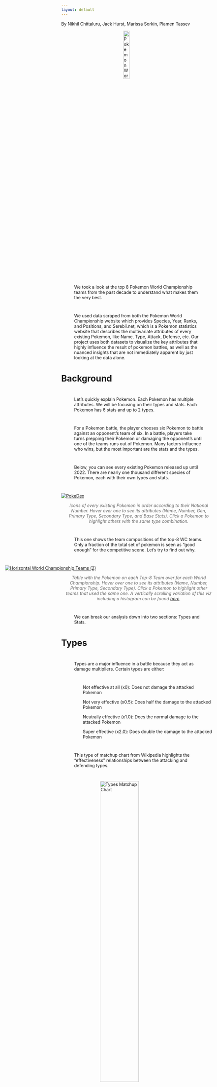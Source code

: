 ```yaml
---
layout: default
---
```

By Nikhil Chittaluru, Jack Hurst, Marissa Sorkin, Plamen Tassev

<img src="https://upload.wikimedia.org/wikipedia/en/e/e8/Pok%C3%A9mon_World_Championships_logo.png" alt="Pokemon World Championship Logo" title="Pokemon World Championship Logo" style='display: block; margin: auto; width: 20%;'>

<p style='margin: 3em'>
   We took a look at the top 8 Pokemon World Championship teams from the past decade to understand what makes them the very best. 
</p>

<p style='margin: 3em'>
   We used data scraped from both the Pokemon World Championship website which provides Species, Year, Ranks, and Positions, and Serebii.net, which is a Pokemon statistics website that describes the multivariate attributes of every existing Pokemon, like Name, Type, Attack, Defense, etc. Our project uses both datasets to visualize the key attributes that highly influence the result of pokemon battles, as well as the nuanced insights that are not immediately apparent by just looking at the data alone.
</p>

# Background

<p style='margin: 3em'>
   Let’s quickly explain Pokemon. Each Pokemon has multiple attributes. We will be focusing on their types and stats. Each Pokemon has 6 stats and up to 2 types.
</p>

<p style='margin: 3em'>
   For a Pokemon battle, the player chooses six Pokemon to battle against an opponent’s team of six. In a battle, players take turns prepping their Pokemon or damaging the opponent’s until one of the teams runs out of Pokemon.  Many factors influence who wins, but the most important are the stats and the types. 
</p>

<p style='margin: 3em'>
   Below, you can see every existing Pokemon released up until 2022. There are nearly one thousand different species of Pokemon, each with their own types and stats.
</p>

<div class='tableauPlaceholder' id='viz1701865356282' style='position: relative'>
   <noscript>
      <a href='#'>
         <img alt='PokeDex ' src='https:&#47;&#47;public.tableau.com&#47;static&#47;images&#47;Po&#47;Pokemon_17014658048490&#47;PokeDex&#47;1_rss.png' style='border: none' />
      </a>
   </noscript>
   <object class='tableauViz'  style='display:none;'>
      <param name='host_url' value='https%3A%2F%2Fpublic.tableau.com%2F' />
      <param name='embed_code_version' value='3' />
      <param name='site_root' value='' />
      <param name='name' value='Pokemon_17014658048490&#47;PokeDex' />
      <param name='tabs' value='no' />
      <param name='toolbar' value='yes' />
      <param name='static_image' value='https:&#47;&#47;public.tableau.com&#47;static&#47;images&#47;Po&#47;Pokemon_17014658048490&#47;PokeDex&#47;1.png' />
      <param name='animate_transition' value='yes' />
      <param name='display_static_image' value='yes' />
      <param name='display_spinner' value='yes' />
      <param name='display_overlay' value='yes' />
      <param name='display_count' value='yes' />
      <param name='language' value='en-US' />
      <param name='filter' value='publish=yes' />
   </object>
</div>
<script type='text/javascript'>
   var divElement = document.getElementById('viz1701865356282');
   var vizElement = divElement.getElementsByTagName('object')[0];
   if ( divElement.offsetWidth > 800 ) { vizElement.style.width='1000px';vizElement.style.height='827px';} else if ( divElement.offsetWidth > 500 ) { vizElement.style.width='1000px';vizElement.style.height='827px';} else { vizElement.style.width='100%';vizElement.style.height='727px';}
    var scriptElement = document.createElement('script');
   scriptElement.src = 'https://public.tableau.com/javascripts/api/viz_v1.js';
   vizElement.parentNode.insertBefore(scriptElement, vizElement);
</script>

<p style='display: block; margin: 1em; text-align: center; color: #6d6d6d; font-style: italic'>
   Icons of every existing Pokemon in order according to their National Number. Hover over one to see its attributes (Name, Number, Gen, Primary Type, Secondary Type, and Base Stats). Click a Pokemon to highlight others with the same type combination.
</p>

<p style='margin: 3em'>
   This one shows the team compositions of the top-8 WC teams. Only a fraction of the total set of pokemon is seen as “good enough” for the competitive scene. Let’s try to find out why.
</p>




<div class='tableauPlaceholder' id='viz1701876271285' style='position: relative; margin-left: -183px'>
   <noscript>
      <a href='#'>
         <img alt='Horizontal World Championship Teams (2) ' src='https:&#47;&#47;public.tableau.com&#47;static&#47;images&#47;Po&#47;Pokemon_17014658048490&#47;HorizontalWorldChampionshipTeams2&#47;1_rss.png' style='border: none' />
      </a>
   </noscript>
   <object class='tableauViz'  style='display:none;'>
      <param name='host_url' value='https%3A%2F%2Fpublic.tableau.com%2F' />
      <param name='embed_code_version' value='3' />
      <param name='site_root' value='' />
      <param name='name' value='Pokemon_17014658048490&#47;HorizontalWorldChampionshipTeams2' />
      <param name='tabs' value='no' />
      <param name='toolbar' value='yes' />
      <param name='static_image' value='https:&#47;&#47;public.tableau.com&#47;static&#47;images&#47;Po&#47;Pokemon_17014658048490&#47;HorizontalWorldChampionshipTeams2&#47;1.png' />
      <param name='animate_transition' value='yes' />
      <param name='display_static_image' value='yes' />
      <param name='display_spinner' value='yes' />
      <param name='display_overlay' value='yes' />
      <param name='display_count' value='yes' />
      <param name='language' value='en-US' />
      <param name='filter' value='publish=yes' />
   </object>
</div>
<script type='text/javascript'>
   var divElement = document.getElementById('viz1701876271285');
   var vizElement = divElement.getElementsByTagName('object')[0];
   if ( divElement.offsetWidth > 800 ) { vizElement.style.width='1366px';vizElement.style.height='795px';} else if ( divElement.offsetWidth > 500 ) { vizElement.style.width='1366px';vizElement.style.height='795px';} else { vizElement.style.width='100%';vizElement.style.height='727px';}
   var scriptElement = document.createElement('script');
   scriptElement.src = 'https://public.tableau.com/javascripts/api/viz_v1.js';
   vizElement.parentNode.insertBefore(scriptElement, vizElement);
</script>

<p style='display: block; margin: 1em; text-align: center; color: #6d6d6d; font-style: italic'>
   Table with the Pokemon on each Top-8 Team over for each World Championship. Hover over one to see its attributes (Name, Number, Primary Type, Secondary Type). Click a Pokemon to highlight other teams that used the same one. A vertically scrolling variation of this viz including a histogram can be found <a href='https://public.tableau.com/views/Pokemon_17014658048490/WorldChampionshipTeams' target='_blank'>here</a>. 
</p>


<p style='margin: 3em'>
   We can break our analysis down into two sections: Types and Stats.
</p>

# Types

<p style='margin: 3em'>
   Types are a major influence in a battle because they act as damage multipliers. Certain types are either:
</p>

<p style='margin: 1em; margin-left: 5em'>
   Not effective at all (x0): Does not damage the attacked Pokemon
</p>
<p style='margin: 1em; margin-left: 5em'>
   Not very effective (x0.5): Does half the damage to the attacked Pokemon
</p>
<p style='margin: 1em; margin-left: 5em'>
   Neutrally effective (x1.0): Does the normal damage to the attacked Pokemon
</p>
<p style='margin: 1em; margin-left: 5em'>
   Super effective (x2.0): Does double the damage to the attacked Pokemon
</p>


<p style='margin: 3em'>
   This type of matchup chart from Wikipedia highlights the “effectiveness” relationships between the attacking and defending types.
</p>

<img src="https://upload.wikimedia.org/wikipedia/commons/thumb/9/97/Pokemon_Type_Chart.svg/1024px-Pokemon_Type_Chart.svg.png" alt="Types Matchup Chart" title="Types Matchup Chart" style='display: block; margin: auto; width: 50%;'>

<p style='display: block; margin: 1em; text-align: center; color: #6d6d6d; font-style: italic'>
   The table shows the damage multiplier based on the attacking and defending types. 0 indicates not effective, ½ indicates not very effective, blank indicates neutral effective, and 2 indicates super effective.
</p>


<p style='margin: 3em'>
   Let’s now look at which types are used in the WC scene. The treemap below gives a breakdown of the popular primary and secondary types used throughout the past decade.
</p>


<div class='tableauPlaceholder' id='viz1701874866052' style='position: relative; margin-left: -183px'>
   <noscript>
      <a href='#'>
         <img alt='Worlds Types ' src='https:&#47;&#47;public.tableau.com&#47;static&#47;images&#47;Po&#47;Pokemon_17014658048490&#47;WorldsTypes&#47;1_rss.png' style='border: none' />
      </a>
   </noscript>
   <object class='tableauViz'  style='display:none;'>
      <param name='host_url' value='https%3A%2F%2Fpublic.tableau.com%2F' />
      <param name='embed_code_version' value='3' />
      <param name='site_root' value='' />
      <param name='name' value='Pokemon_17014658048490&#47;WorldsTypes' />
      <param name='tabs' value='no' />
      <param name='toolbar' value='yes' />
      <param name='static_image' value='https:&#47;&#47;public.tableau.com&#47;static&#47;images&#47;Po&#47;Pokemon_17014658048490&#47;WorldsTypes&#47;1.png' />
      <param name='animate_transition' value='yes' />
      <param name='display_static_image' value='yes' />
      <param name='display_spinner' value='yes' />
      <param name='display_overlay' value='yes' />
      <param name='display_count' value='yes' />
      <param name='language' value='en-US' />
      <param name='filter' value='publish=yes' />
   </object>
</div>
<script type='text/javascript'>
   var divElement = document.getElementById('viz1701874866052');
   var vizElement = divElement.getElementsByTagName('object')[0];
   if ( divElement.offsetWidth > 800 ) { vizElement.style.width='1366px';vizElement.style.height='795px';} else if ( divElement.offsetWidth > 500 ) { vizElement.style.width='1366px';vizElement.style.height='795px';} else { vizElement.style.width='100%';vizElement.style.height='727px';}
   var scriptElement = document.createElement('script');
   scriptElement.src = 'https://public.tableau.com/javascripts/api/viz_v1.js';
   vizElement.parentNode.insertBefore(scriptElement, vizElement);
</script>

<p style='display: block; margin: 1em; text-align: center; color: #6d6d6d; font-style: italic'>
   Treemap showing the most popular primary and secondary types by color. Hover over a square to see the exact type combination of each square (Primary and Secondary) as well as the number of WC Top-8 appearances. Click a square to see the corresponding square in the adjacent Treemap.
</p>

<p style='margin: 3em'>
   Both show that there are very common types (such as Fire, Electric, and Water) and not-so-popular types (Ice, Bug, and Fighting) in the WC tournaments. Looking back at the type chart, it makes sense that Ice and Bug types are not popular with all their weaknesses, but it does not easily explain why Electric types are so common. We believe these types, while not standing out in terms of “effectiveness”, have Pokemon that tend to have other great attributes.
</p>

<p style='margin: 3em'>
   Now we know which types are popular, but how do they change over time? The stream graph below shows how many of a certain type show up in the Top 8 each year.
</p>

<img src="./assets/type_popularity_area.png?raw=true" alt="Types Area Chart" title="Types Area Chart" style='display: block; margin: auto;'>

<p style='display: block; margin: 1em; text-align: center; color: #6d6d6d; font-style: italic'>
   Streamplot of the count of each type in the WC Top-8 over the years. Each color represents a unique type.
</p>

<p style='margin: 3em'>
   It shows how some types have become more and less popular. Water types have become very popular since 2016. Grass and Psychic are also on the rise. Dragon types, on the other hand, seem to disappear over the years. Looking at the type chart again, it seems that Fairy is the reason. Fairy is strong against Dragon, so as it becomes more popular, the effectiveness of Dragon types decreases. It is also easy to see that only about half of the types are seen in the competitive scene rather than all eighteen.
</p>

<p style='margin: 3em'>
   Let’s take it even further. What if we could see which types are the most dangerous (i.e., which types pose the greatest threat to a team)? Below is a collection of stacked bar charts showing how much of a weakness a team has towards a specific type.
</p>


<div class='tableauPlaceholder' id='viz1701862572364' style='position: relative'>
   <noscript>
      <a href='#'>
         <img alt='Team Weaknesses Breakdown ' src='https:&#47;&#47;public.tableau.com&#47;static&#47;images&#47;FK&#47;FKBD6TMD4&#47;1_rss.png' style='border: none' />
      </a>
   </noscript>
   <object class='tableauViz'  style='display:none;'>
      <param name='host_url' value='https%3A%2F%2Fpublic.tableau.com%2F' />
      <param name='embed_code_version' value='3' />
      <param name='path' value='shared&#47;FKBD6TMD4' />
      <param name='toolbar' value='yes' />
      <param name='static_image' value='https:&#47;&#47;public.tableau.com&#47;static&#47;images&#47;FK&#47;FKBD6TMD4&#47;1.png' />
      <param name='animate_transition' value='yes' />
      <param name='display_static_image' value='yes' />
      <param name='display_spinner' value='yes' />
      <param name='display_overlay' value='yes' />
      <param name='display_count' value='yes' />
      <param name='language' value='en-US' />
      <param name='filter' value='publish=yes' />
   </object>
</div>
<script type='text/javascript'>
   var divElement = document.getElementById('viz1701862572364');
   var vizElement = divElement.getElementsByTagName('object')[0];
   vizElement.style.width='1016px';vizElement.style.height='991px';
   var scriptElement = document.createElement('script');
   scriptElement.src = 'https://public.tableau.com/javascripts/api/viz_v1.js';
   vizElement.parentNode.insertBefore(scriptElement, vizElement);
</script>

<p style='display: block; margin: 1em; text-align: center; color: #6d6d6d; font-style: italic'>
   Stacked bar chart showing 1) the average weakness level across a WC tournament against a specific type and 2) the team-specific weakness level in a WC tournament against a specific type. Each level is based on a type's damage multiplier against a specific Pokemon in the team (0 = not effective, 0.5 = not very effective, …, 4 = double super effective). Each color represents an individual Pokemon at a certain position. Hover over a square to see the position and multiplier. Click the Year drop-down to select ‘All’ years or choose a specific year. Click the Rank drop-down to select a specific rank in a specific year or ‘All’ to see the average weakness level for that year.
</p>

<p style='margin: 3em'>
   This chart collection illuminates a few interesting trends. In the “Weaknesses by Year” chart, overall, it seems there is an even weakness distribution across all types, with peaks at Ice, Ground, and Rock and valleys at Normal and Bug. This follows the type chart pretty well. 
</p>


<p style='margin: 3em'>
   However, since roughly half of the types are used, there are unique breakdowns for weaknesses year by year. For example, 2022 has a particularly high weakness to Poison and a much higher resistance to Ground types. Furthermore, looking back at the stream graph, Both Poison and Ice types were non-existent that year. Is this because the small set of “competitively viable” Pokemon can ignore the less popular types, or is it by design as the “dangerous” types have very few strong Pokemon, or is it simply a coincidence? 
</p>


<p style='margin: 3em'>
   Examining the individual rank weaknesses, it seems that the weaknesses of the top 8 vary drastically across the teams. Despite only drawing from this small set, it seems that subtle differences in team composition heavily influence the weaknesses distribution of the individual teams. Based on 2022’s Rank 1 distribution, having resistance to fire, flying, electric, and psychic gives you a great advantage over the competition. 
</p>

# Stats

<p style='margin: 3em'>
   Stats also influence the damage multipliers in a battle, along with the battle duration and priority. Each Pokemon has 6 stats:
</p>

<p style='margin: 1em; margin-left: 5em'>
   HP: The health points of a Pokemon
</p>
<p style='margin: 1em; margin-left: 5em'>
   Atk: The physical attack of a Pokemon
</p>
<p style='margin: 1em; margin-left: 5em'>
   Def: The physical defense of a Pokemon
</p>
<p style='margin: 1em; margin-left: 5em'>
   Sp. Atk: The special attack of a Pokemon
</p>
<p style='margin: 1em; margin-left: 5em'>
   Sp. Def: The special defense of a Pokemon
</p>
<p style='margin: 1em; margin-left: 5em'>
   Spd: The speed of a Pokemon
</p>



<p style='margin: 3em'>
   Damage is done by taking away HP from a Pokemon. Once its HP is reduced to 0, the Pokemon is no longer usable in that battle. Along with the type “effectiveness” multiplier, the damage is multiplied by the ratio of the attacking Pokemon’s attack stat to the defending Pokemon’s defense stat (Atk/Def). A Pokemon can either attack with a physical or special attack. The corresponding defense stat of the attacked Pokemon is used in the ratio. Speed determines which Pokemon moves attacks first for each turn, with the higher-speed Pokemon moving first.
</p>

<p style='margin: 3em'>
   All in all, pokemon having high stats tends to mean they are good. Let’s look at some trends. Below is the average of the stats of the top 8 teams over the years.
</p>



<div class='tableauPlaceholder' id='viz1701911489909' style='position: relative'>
  <noscript><a href='#'><img alt='Story 1 ' src='https:&#47;&#47;public.tableau.com&#47;static&#47;images&#47;ra&#47;rank_17019114634400&#47;Story1&#47;1_rss.png' style='border: none' /></a></noscript>
  <object class='tableauViz'  style='display:none;'>
    <param name='host_url' value='https%3A%2F%2Fpublic.tableau.com%2F' />
    <param name='embed_code_version' value='3' />
    <param name='site_root' value='' />
    <param name='name' value='rank_17019114634400&#47;Story1' />
    <param name='tabs' value='no' />
    <param name='toolbar' value='yes' />
    <param name='static_image' value='https:&#47;&#47;public.tableau.com&#47;static&#47;images&#47;ra&#47;rank_17019114634400&#47;Story1&#47;1.png' />
    <param name='animate_transition' value='yes' />
    <param name='display_static_image' value='yes' />
    <param name='display_spinner' value='yes' />
    <param name='display_overlay' value='yes' />
    <param name='display_count' value='yes' />
    <param name='language' value='en-US' />
    <param name='filter' value='publish=yes' />
  </object>
</div>
<script type='text/javascript'>
  var divElement = document.getElementById('viz1701911489909');
  var vizElement = divElement.getElementsByTagName('object')[0];
  vizElement.style.width = '1000px';
  vizElement.style.height = '627px';
  var scriptElement = document.createElement('script');
  scriptElement.src = 'https://public.tableau.com/javascripts/api/viz_v1.js';
  vizElement.parentNode.insertBefore(scriptElement, vizElement);
</script>

<p style='display: block; margin: 1em; text-align: center; color: #6d6d6d; font-style: italic'>
   1) Line chart showing the average stats of the Top-8 WC teams for each year and 2) Bar Chart showing average stats of each of the Top-8 WC teams by year. Hover over a line or bar to see the specific value. On chart 2) click the Year drop-down to select a specific year or ‘Null’ to see the average stats across all Pokemon.
</p>

<p style='margin: 3em'>
   This chart shows the average of each stat for the top 8 teams for each year. Attack is preferred across the board and is approximately 10% higher than the other stats. Special Attack catches up in 2022, but prioritizing one of the Attack stats is the best option when choosing Pokemon for a team. 
</p>

<p style='margin: 3em'>
   There also seems to be an almost periodic behavior between the rest of the stats peaking and dropping every couple of years. We think this is due to the new Pokemon added each year that change the meta for the game. GameFreak, the owners of Pokemon, tend to add or change game factors every year. These changes influence the damage calculation. For example, the stats peaked in 2019 and dropped in 2020 because of a controversial change called “Dexit.” This change caused many of the older Pokemon to be inaccessible in the new game used for the competition. Looking at the team composition in the top table, none of the Pokemon used in 2019 were used in 2020. Due to this new rule, there are very few repeated icons. The change was reverted in 2022, and the overall stats increased.
</p>

<p style='margin: 3em'>
   Next, let’s look at the stat broken down across the ranks. There seem to be few trends in this chart. While there are minor differences between the individual stats, they are all relatively the same level. The main takeaway we see is similar to the “Stats Combined” chart. WC-level teams prioritize high attack stats over all others. In 2022, it seems that special defense is preferred over physical defense, and physical attack is preferred over special attack.
</p>

# Roles

<p style='margin: 3em'>
   Let's take this one step further. In the competitive scene, the 6 Pokemon tend to have a role. Some of the roles include:
</p>
<p style='margin: 1em; margin-left: 5em'>
   Leads (Def & Spd): These Pokemon are sent out first to battle so they need to be fast to first move and endure an attack from the opponent if needed.
</p>
<p style='margin: 1em; margin-left: 5em'>
   Walls (HP & Def): These Pokemon specialize in setups by withstanding multiple attacks from the opponent until they are ready to make a move.
</p>
<p style='margin: 1em; margin-left: 5em'>
   Wall Breakers(Atk & Def): These Pokemon are great for stopping Walls before they can set up and make their move.
</p>
<p style='margin: 1em; margin-left: 5em'>
   Bulk Sweepers(HP & Atk): These Pokemon are great at withstanding a few attacks from opponents but can specialize in taking out opponents quickly.
</p>
<p style='margin: 1em; margin-left: 5em'>
   Fast Sweepers(Atk & Spd): These Pokemon are very fast and aim to attack and take out the opponent before they get hit themselves.
</p>

<p style='margin: 3em'>
   A team’s role composition depends on each player’s play style. Since varying roles allow teams to adapt to others, these roles are an important part of the competitive Pokemon scene. To better understand which Pokemon are good at each listed role, we made a scatterplot showing the two key stats on each axis. 
</p>

<div class='tableauPlaceholder' id='viz1701793861768' style='position: relative'>
   <noscript>
     <a href='#'>
       <img alt='Scatter Plots ' src='https:&#47;&#47;public.tableau.com&#47;static&#47;images&#47;Po&#47;Pokemon_17014658048490&#47;ScatterPlotStory&#47;1_rss.png' style='border: none' />
     </a>
   </noscript>
   <object class='tableauViz'  style='display:none;'>
      <param name='host_url' value='https%3A%2F%2Fpublic.tableau.com%2F' />
      <param name='embed_code_version' value='3' />
      <param name='site_root' value='' />
      <param name='name' value='Pokemon_17014658048490&#47;ScatterPlotStory' />
      <param name='tabs' value='no' />
      <param name='toolbar' value='yes' />
      <param name='static_image' value='https:&#47;&#47;public.tableau.com&#47;static&#47;images&#47;Po&#47;Pokemon_17014658048490&#47;ScatterPlotStory&#47;1.png' />
      <param name='animate_transition' value='yes' />
      <param name='display_static_image' value='yes' />
      <param name='display_spinner' value='yes' />
      <param name='display_overlay' value='yes' />
      <param name='display_count' value='yes' />
      <param name='language' value='en-US' />
      <param name='filter' value='publish=yes' />
   </object>
</div>
<script type='text/javascript'>
  var divElement = document.getElementById('viz1701793861768');
  var vizElement = divElement.getElementsByTagName('object')[0];
  vizElement.style.width='1000px';vizElement.style.height='1027px';
  var scriptElement = document.createElement('script');
  scriptElement.src = 'https://public.tableau.com/javascripts/api/viz_v1.js';
  vizElement.parentNode.insertBefore(scriptElement, vizElement);
</script>

<p style='display: block; margin: 1em; text-align: center; color: #6d6d6d; font-style: italic'>
   A scatterplot compares two specific stats based on the five selected roles: 1) Leads, 2) Walls, 3) Wall Breakers, 4) Bulk Sweepers, and 5) Fast Sweepers. Physical and Special Attacks are combined into Attack, while Physical and Special Defense are combined into a Defense. Darker shading means more World Appearances. Hover over a silhouette to see its attributes (Name, Number, World Appearances, and Stats). Use the Primary Type and Secondary Type drop-downs to select a specific type combination or select ‘All’ to see every Pokemon in that category.
</p>


<p style='margin: 3em'>
   The darker silhouettes demonstrate the number of occurrences the Pokemon has on the WC top-8 stage. The most used Pokemon lie near the diagonal of the scatterplot, farther away from the origin. This viz gives a better idea of which Pokemon are better at a certain role (closer to the diagonal).
</p>

<p style='margin: 3em'>
   The outliers in these plots are usually the Pokemon, who has a better-suited role. However, the ones that lie on the diagonal but are closer to the origin tend to have unique abilities that boost their stats. For example, the Rotom base form is relatively close to the center for a WC Pokemon. It has an inherent ability to transform and boost its stats. This transformed form is what competitive teams use in battle.
</p>

# Types & Stats

<p style='margin: 3em'>
   After seeing the trends in the types and stats of the top 8 separately, let’s combine them into a single viz to see any interesting features. 
</p>

<p style='margin: 3em'>
   Before that, let’s quickly explain “legendaries.” There is a class of Pokemon called “legendary” as part of the game's lore. These “legendary” Pokemon tend to have extremely high stats across the board. There is another term known as “pseudo-legendary,” which refers to Pokemon that are not technically “legendary” but have stats similar to one. Both “legendary” and “pseudo-legendary” pokemon have a sum of stats greater than 600. Pokemon near or above this 600 threshold are common on WC teams.
</p>

<p style='margin: 3em'>
   Now, let’s look at the overall distribution. Below are two dot plots showing each Pokemon's stat distribution by type.
</p>

<div class='tableauPlaceholder' id='viz1701882379324' style='position: relative'>
   <noscript>
      <a href='#'>
         <img alt='Stat Distributions by Type ' src='https:&#47;&#47;public.tableau.com&#47;static&#47;images&#47;Po&#47;PokemonVis&#47;StatDistributions&#47;1_rss.png' style='border: none' />
      </a>
   </noscript>
   <object class='tableauViz'  style='display:none;'>
      <param name='host_url' value='https%3A%2F%2Fpublic.tableau.com%2F' />
      <param name='embed_code_version' value='3' />
      <param name='site_root' value='' />
      <param name='name' value='PokemonVis&#47;StatDistributions' />
      <param name='tabs' value='no' />
      <param name='toolbar' value='yes' />
      <param name='static_image' value='https:&#47;&#47;public.tableau.com&#47;static&#47;images&#47;Po&#47;PokemonVis&#47;StatDistributions&#47;1.png' />
      <param name='animate_transition' value='yes' />
      <param name='display_static_image' value='yes' />
      <param name='display_spinner' value='yes' />
      <param name='display_overlay' value='yes' />
      <param name='display_count' value='yes' />
      <param name='language' value='en-US' />
      <param name='filter' value='publish=yes' />
   </object>
</div>
<script type='text/javascript'>
   var divElement = document.getElementById('viz1701882379324');
   var vizElement = divElement.getElementsByTagName('object')[0];
   vizElement.style.width='1016px';vizElement.style.height='991px';
   var scriptElement = document.createElement('script');
   scriptElement.src = 'https://public.tableau.com/javascripts/api/viz_v1.js';
   vizElement.parentNode.insertBefore(scriptElement, vizElement);
</script>

<p style='display: block; margin: 1em; text-align: center; color: #6d6d6d; font-style: italic'>
   Dot plot distribution for Pokemon based on the 1) Sum of Stats and 2) Individual Stats. Each distribution is also grouped into rows by Primary Type. The dark vertical line represents the median value of the row. The dotted lines represent -1σ and +1σ around the mean of the row. Hover or Click a line to see the exact value. Hover over a dot to see its attributes (Name, Primary Type, World Appearances). The size and color of the dots both correspond to the number of World Appearances made by that Pokemon. Click the Year drop-down to filter the WC years to consider (leave ‘Null’ selected to see the WC Pokemon compared to every other Pokemon). 
</p>

<p style='margin: 3em'>
   The “Sum of Stats” dot plot shows many of the WC Pokemon are near this 600 stat level. The ones that do not tend to be well above the median sum of stats for the type. The outliers of these two sets are worth noting. These Pokemon typically have a special strategy based on their moves and abilities. One example is the normal-type Pokemon Smeargle, which has a strategy based around its unique move called “Sketch.” 
</p>

<p style='margin: 3em'>
   On the flip side, the Pokemon to the far right (above the 600 stat level) that are not seen in the WC scene have reasons for not being utilized. One example of this is the normal-type Pokemon Slaking. Although its stats are very high, it has an ability called “Truant” that prevents it from making a move every other turn. An ability like that is detrimental in the WC scene.
</p>


<p style='margin: 3em'>
   In the “Individual Stats” dot plot, we can see how the popular WC Pokemon compares to the overall set of Pokemon. It is clear where the top Pokemon excel, and looking closely enough, team roles pop out based on how their base stats compare to the median. Like in the “Sum of Stats” plot, the outliers are worth noting. Blissey(a normal type) or Shuckle(a bug type) have extremely high stats in certain categories. But clicking them reveals that they have quite underwhelming stats in others.
</p>

